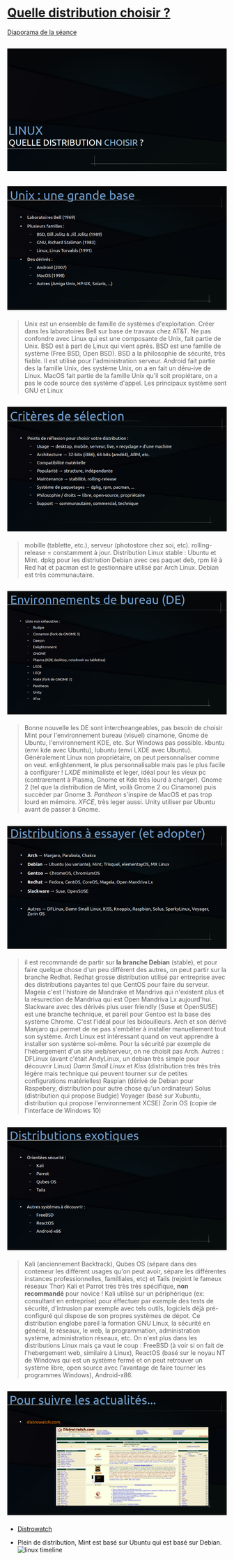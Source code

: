 # [Quelle distribution choisir ?](https://www.youtube.com/watch?v=6w2jBj8m7-8)

[Diaporama de la séance](https://github.com/jasonchampagne/FormationVideo/blob/master/Ressources/GNU-Linux/quelle-distribution-choisir.pdf)

## ![Quelle distribution choisir ?](1.PNG)
## ![Unix : une grande base](2.PNG)
> Unix est un ensemble de famille de systèmes d'exploitation.
> Créer dans les laboratoires Bell sur base de travaux chez AT&T.
> Ne pas confondre avec Linux qui est une composante de Unix, fait partie de Unix.
> BSD est à part de Linux qui vient après. BSD est une famille de système (Free BSD, Open BSD). BSD a la philosophie de sécurité, très fiable. Il est utilisé pour l'administration serveur.
> Android fait partie des la famille Unix, des système Unix, on a en fait un déru-ive de Linux.
> MacOS fait partie de la famille Unix qu'il soit propiétare, on a pas le code source des système d'appel.
> Les principaux système sont GNU et Linux
## ![Critères de sélection](3.PNG)
> mobille (tablette, etc.), serveur (photostore chez soi, etc).
> rolling-release = constamment à jour.
> Distribution Linux stable : Ubuntu et Mint.
> dpkg pour les distriution Debian avec ces paquet deb, rpm lié à Red hat et pacman est le gestionnaire utilisé par Arch Linux.
> Debian est très communautaire.
## ![Environnement de bureau (DE)](4.PNG)
> Bonne nouvelle les DE sont intercheangeables, pas besoin de choisir Mint pour l'environnement bureau (visuel) cinamone, Gnome de Ubuntu, l'environnement KDE, etc. Sur Windows pas possible.
> kbuntu (envi kde avec Ubuntu), lubuntu (envi LXDE avec Ubuntu).
> Généralement Linux non propriétaire, on peut personnaliser comme on veut.
> enlightenment, le plus personnalisable mais pas le plus facile à configurer !
> *LXDE* minimaliste et leger, idéal pour les vieux pc (contrarement à Plasma, Gnome et Kde très lourd à charger).
> Gnome 2 (tel que la distribution de Mint, voilà Gnome 2 ou Cinamone) puis succèder par Gnome 3.
> *Pantheon* s'inspire de MacOS et pas trop lourd en mémoire.
> *XFCE*, très leger aussi.
> Unity utiliser par Ubuntu avant de passer à Gnome.
## ![Distribution à essayer (et adopter)](5.PNG)
> il est recommandé de partir sur **la branche Debian** (stable), et pour faire quelque chose d'un peu différent des autres, on peut partir sur la branche Redhat.
> Redhat grosse distribution utilisé par entreprise avec des distributions payantes tel que CentOS pour faire du serveur. Mageia c'est l'histoire de Mandrake et Mandriva qui n'existent plus et la résurection de Mandriva qui est Open Mandriva Lx aujourd'hui.
> Slackware avec des dérivés plus user friendly (Suse et OpenSUSE) est une branche technique, et pareil pour Gentoo est la base des système Chrome. C'est l'idéal pour les bidouilleurs.
> Arch et son dérivé Manjaro qui permet de ne pas s'embêter à installer manuellement tout son système. Arch Linux est intéressant quand on veut apprendre à installer son système soi-même. Pour la sécurité par exemple de l'hébergement d'un site web/serveur, on ne choisit pas Arch.
> Autres : DFLinux (avant c'était AndyLinux, un debian très simple pour découvrir Linux) *Damn Small Linux* et *Kiss* (distribution très très très légère mais technique qui peuvent tourner sur de petites configurations matérielles) Raspian (dérivé de Debian pour Raspebery, distribution pour autre chose qu'un ordinateur) Solus (distribution qui propose Budgie) Voyager (basé sur Xubuntu, distribution qui propose l'environnement XCSE) Zorin OS (copie de l'interface de Windows 10)
## ![Distributions exotiques](6.PNG)
> Kali (anciennement Backtrack), Qubes OS (sépare dans des conteneur les différent usages qu'on peut avoir, sépare les différentes instances professionnelles, familliales, etc) et Tails (rejoint le fameux réseaux Thor)
> Kali et Parrot très très très spécifique, **non recommandé** pour novice ! Kali utilisé sur un périphérique (ex: consultant en entreprise) pour éffectuer par exemple des tests de sécurité, d'intrusion par exemple avec tels outils, logiciels déjà pré-configuré qui dispose de son propres systèmes de dépot. Ce distribution englobe pareil la formation GNU Linux, la sécurité en général, le réseaux, le web, la programmation, administration système, administration réseaux, etc.
> On n'est plus dans les distributions Linux mais ça vaut le coup : FreeBSD (à voir si on fait de l'hebergement web, similaire à Linux), ReactOS (basé sur le noyau NT de Windows qui est un système fermé et on peut retrouver un système libre, open source avec l'avantage de faire tourner les programmes Windows), Android-x86.
## ![Pour suivre les actualités](7.PNG)
+ [Distrowatch](https://distrowatch.com/)

+ Plein de distribution, Mint est basé sur Ubuntu qui est basé sur Debian.
![linux timeline](linux-timeline.png)